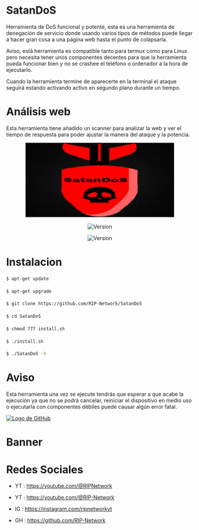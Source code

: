 # SatanDoS

Herramienta de DoS funcional y potente, esta es una herramienta de denegación de servicio donde usando varios tipos de métodos puede llegar a hacer gran cosa a una página web hasta el punto de colapsarla.

Aviso, está herramienta es compatible tanto para termux como para Linux pero necesita tener unos componentes decentes para que la herramienta pueda funcionar bien y no se crashee el teléfono o ordenador a la hora de ejecutarlo.

Cuando la herramienta termine de aparecerte en la terminal el ataque seguirá estando activando activo en segundo plano durante un tiempo.

# Análisis web

Esta herramienta tiene añadido un scanner para analizar la web y ver el tiempo de respuesta para poder ajustar la manera del ataque y la potencia.

<p align="center"> <img width="400" height="200" src="https://github.com/RIP-Network/SatanDoS/blob/main/Fotos/logo.png"> </p>

<p align="center"><img width="120px" alt="Version" src="https://img.shields.io/badge/SatanDoS-red"/></p>

<p align="center"><img width="120px" alt="Version" src="https://img.shields.io/badge/version-3.5-red.svg?style=for-the-badge"/></p>

# Instalacion

```bash
$ apt-get update

$ apt-get upgrade

$ git clone https://github.com/RIP-Network/SatanDoS

$ cd SatanDoS

$ chmod 777 install.sh

$ ./install.sh

$ ./SatanDoS -h
```
# Aviso

Esta herramienta una vez se ejecute tendrás que esperar a que acabe la ejecución ya que no se podrá cancelar, reiniciar el dispositivo en medio uso o ejecutarla con componentes débiles puede causar algún error fatal.

[![Logo de GitHub](https://cdn.wallpapersafari.com/34/82/YRzXPk.jpeg)](https://github.com/)

# Banner 

# Redes Sociales 

* YT : https://youtube.com/@RIPNetwork
  
* YT : https://youtube.com/@RIP-Network
  
* IG : https://instagram.com/ripnetworkyt
  
* GH : https://github.com/RIP-Network

